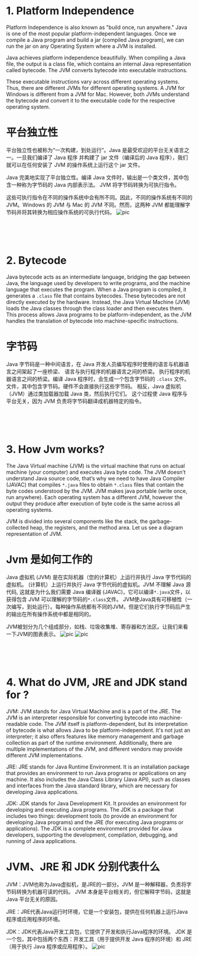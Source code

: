 
# 1. Platform Independence

Platform Independence is also known as "build once, run anywhere." Java is one of the most
popular platform-independent languages. Once we compile a Java program and build a jar
(compiled Java program), we can run the jar on any Operating System where a JVM is installed.

Java achieves platform independence beautifully. When compiling a Java file, the output is a
class file, which contains an internal Java representation called bytecode. The JVM converts
bytecode into executable instructions.

These executable instructions vary across different operating systems. Thus, there are different
JVMs for different operating systems. A JVM for Windows is different from a JVM for Mac.
However, both JVMs understand the bytecode and convert it to the executable code for the
respective operating system.

# 平台独立性

平台独立性也被称为“一次构建，到处运行”。Java 是最受欢迎的平台无关语言之一。一旦我们编译了 Java 程序
并构建了 jar 文件（编译后的 Java 程序），我们就可以在任何安装了 JVM 的操作系统上运行这个 jar 文件。

Java 完美地实现了平台独立性。编译 Java 文件时，输出是一个类文件，其中包含一种称为字节码的 Java 内部表示法。
JVM 将字节码转换为可执行指令。

这些可执行指令在不同的操作系统中会有所不同。因此，不同的操作系统有不同的 JVM。Windows 的 JVM 与
Mac 的 JVM 不同。然而，这两种 JVM 都能理解字节码并将其转换为相应操作系统的可执行代码。
![pic](https://miro.medium.com/v2/resize:fit:1000/0*rXssPHX9bGHjKab3.jpg)

<br>
<br>
<br>

# 2. Bytecode

Java bytecode acts as an intermediate language, bridging the gap between Java,
the language used by developers to write programs, and the machine language that
executes the program. When a Java program is compiled, it generates a `.class` file
that contains bytecodes. These bytecodes are not directly executed by the hardware.
Instead, the Java Virtual Machine (JVM) loads the Java classes through the class
loader and then executes them. This process allows Java programs to be
platform-independent, as the JVM handles the translation of bytecode into
machine-specific instructions.     

# 字节码

Java 字节码是一种中间语言，在 Java 开发人员编写程序时使用的语言与机器语言之间架起了一座桥梁、
语言与执行程序的机器语言之间的桥梁。
执行程序的机器语言之间的桥梁。编译 Java 程序时，会生成一个包含字节码的 `.class` 文件。
文件，其中包含字节码。硬件不会直接执行这些字节码。
相反，Java 虚拟机（JVM）通过类加载器加载 Java 类，然后执行它们。
这个过程使 Java 程序与平台无关，因为 JVM 负责将字节码翻译成机器特定的指令。

<br>
<br>
<br>

# 3. How Jvm works?

The Java Virtual machine (JVM) is the virtual machine that runs on actual machine
(your computer) and executes Java byte code. The JVM doesn’t understand Java source code,
that’s why we need to have Java Compiler (JAVAC) that compiles `*.java` files to obtain
`*.class` files that contain the byte codes understood by the JVM. JVM makes java portable
(write once, run anywhere). Each operating system has a different JVM, however the output
they produce after execution of byte code is the same across all operating systems.

JVM is divided into several components like the stack, the garbage-collected heap,
the registers, and the method area. Let us see a diagram representation of JVM.

# Jvm 是如何工作的

Java 虚拟机 (JVM) 是在实际机器（您的计算机）上运行并执行 Java 字节代码的虚拟机。
(计算机）上运行并执行 Java 字节代码的虚拟机。JVM 不理解 Java 源代码,
这就是为什么我们需要 Java 编译器 (JAVAC)，它可以编译`*.java`文件，以获得包含 JVM 可以理解的字节码的`*.class`文件。
JVM使Java具有可移植性（一次编写，到处运行）。每种操作系统都有不同的JVM，但是它们执行字节码后产生的输出在所有操作系统中都是相同的。

JVM被划分为几个组成部分，如栈、垃圾收集堆、寄存器和方法区。让我们来看一下JVM的图表表示。
![pic](https://www.interviewbit.com/blog/wp-content/uploads/2022/06/Java-Architecture-1024x658.png)
![pic](https://www.freecodecamp.org/news/content/images/size/w1600/2021/01/image-39.png)

<br>
<br>
<br>

# 4. What do JVM, JRE and JDK stand for ?

JVM: JVM stands for Java Virtual Machine and is a part of the JRE. The JVM is an interpreter responsible for converting bytecode into machine-readable code. 
The JVM itself is platform-dependent, but its interpretation of bytecode is what allows Java to be platform-independent. It's not just an interpreter; 
it also offers features like memory management and garbage collection as part of the runtime environment. 
Additionally, there are multiple implementations of the JVM, and different vendors may provide different JVM implementations.

JRE: JRE stands for Java Runtime Environment. 
It is an installation package that provides an environment to run Java programs or applications on any machine. It also includes the Java Class Library (Java API), 
such as classes and interfaces from the Java standard library, which are necessary for developing Java applications.

JDK: JDK stands for Java Development Kit. It provides an environment for developing and executing Java programs. 
The JDK is a package that includes two things: development tools (to provide an environment for developing Java programs) and the JRE (for executing Java programs or applications). 
The JDK is a complete environment provided for Java developers, supporting the development, compilation, debugging, and running of Java applications.

# JVM、JRE 和 JDK 分别代表什么

JVM：JVM也称为Java虚拟机，是JRE的一部分。JVM 是一种解释器，负责将字节码转换为机器可读的代码。
JVM 本身是平台相关的，但它解释字节码，这就是 Java 平台无关的原因。

JRE：JRE代表Java运行时环境，它是一个安装包，提供在任何机器上运行Java程序或应用程序的环境。

JDK：JDK代表Java开发工具包，它提供了开发和执行Java程序的环境。
JDK 是一个包，其中包括两个东西：开发工具（用于提供开发 Java 程序的环境）和 JRE（用于执行 Java 程序或应用程序）。
![pic](https://techbeamers.com/wp-content/uploads/2019/03/JVM-vs-JRE-vs-JDK.png)



